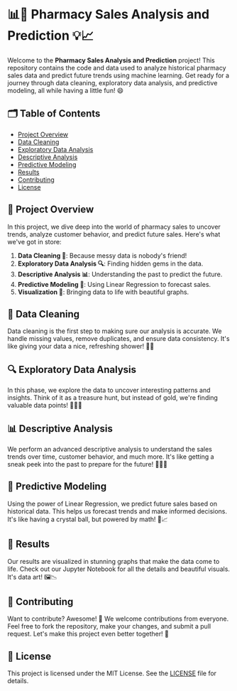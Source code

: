 # 📊💊 Pharmacy Sales Analysis and Prediction 💡📈

Welcome to the **Pharmacy Sales Analysis and Prediction** project! This repository contains the code and data used to analyze historical pharmacy sales data and predict future trends using machine learning. Get ready for a journey through data cleaning, exploratory data analysis, and predictive modeling, all while having a little fun! 😄

## 🗂️ Table of Contents

- [Project Overview](#-project-overview)
- [Data Cleaning](#-data-cleaning)
- [Exploratory Data Analysis](#-exploratory-data-analysis)
- [Descriptive Analysis](#-descriptive-analysis)
- [Predictive Modeling](#-predictive-modeling)
- [Results](#-results)
- [Contributing](#-contributing)
- [License](#-license)

## 🚀 Project Overview

In this project, we dive deep into the world of pharmacy sales to uncover trends, analyze customer behavior, and predict future sales. Here's what we've got in store:

1. **Data Cleaning 🧹**: Because messy data is nobody's friend!
2. **Exploratory Data Analysis 🔍**: Finding hidden gems in the data.
3. **Descriptive Analysis 📊**: Understanding the past to predict the future.
4. **Predictive Modeling 🤖**: Using Linear Regression to forecast sales.
5. **Visualization 🎨**: Bringing data to life with beautiful graphs.

## 🧼 Data Cleaning

Data cleaning is the first step to making sure our analysis is accurate. We handle missing values, remove duplicates, and ensure data consistency. It's like giving your data a nice, refreshing shower! 🚿✨

## 🔍 Exploratory Data Analysis

In this phase, we explore the data to uncover interesting patterns and insights. Think of it as a treasure hunt, but instead of gold, we're finding valuable data points! 🏴‍☠️💎

## 📊 Descriptive Analysis

We perform an advanced descriptive analysis to understand the sales trends over time, customer behavior, and much more. It's like getting a sneak peek into the past to prepare for the future! 🕵️‍♀️🔮

## 🤖 Predictive Modeling

Using the power of Linear Regression, we predict future sales based on historical data. This helps us forecast trends and make informed decisions. It's like having a crystal ball, but powered by math! 🔮📈

## 🎨 Results

Our results are visualized in stunning graphs that make the data come to life. Check out our Jupyter Notebook for all the details and beautiful visuals. It's data art! 🖼️📉

## 🌟 Contributing

Want to contribute? Awesome! 🎉 We welcome contributions from everyone. Feel free to fork the repository, make your changes, and submit a pull request. Let's make this project even better together! 🤝

## 📜 License

This project is licensed under the MIT License. See the [LICENSE](LICENSE) file for details.
